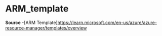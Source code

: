 # ARM_template

**Source**
-[ARM Template]https://learn.microsoft.com/en-us/azure/azure-resource-manager/templates/overview
